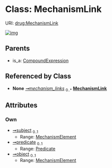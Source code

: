 
# Class: MechanismLink




URI: [drug:MechanismLink](http://w3id.org/ontogpt/drug/MechanismLink)


[![img](https://yuml.me/diagram/nofunky;dir:TB/class/[Predicate],[MechanismElement]<object%200..1-%20[MechanismLink],[Predicate]<predicate%200..1-%20[MechanismLink],[MechanismElement]<subject%200..1-%20[MechanismLink],[DrugMechanism]++-%20mechanism_links%200..*>[MechanismLink],[CompoundExpression]^-[MechanismLink],[MechanismElement],[DrugMechanism],[CompoundExpression])](https://yuml.me/diagram/nofunky;dir:TB/class/[Predicate],[MechanismElement]<object%200..1-%20[MechanismLink],[Predicate]<predicate%200..1-%20[MechanismLink],[MechanismElement]<subject%200..1-%20[MechanismLink],[DrugMechanism]++-%20mechanism_links%200..*>[MechanismLink],[CompoundExpression]^-[MechanismLink],[MechanismElement],[DrugMechanism],[CompoundExpression])

## Parents

 *  is_a: [CompoundExpression](CompoundExpression.md)

## Referenced by Class

 *  **None** *[➞mechanism_links](drugMechanism__mechanism_links.md)*  <sub>0..\*</sub>  **[MechanismLink](MechanismLink.md)**

## Attributes


### Own

 * [➞subject](mechanismLink__subject.md)  <sub>0..1</sub>
     * Range: [MechanismElement](MechanismElement.md)
 * [➞predicate](mechanismLink__predicate.md)  <sub>0..1</sub>
     * Range: [Predicate](Predicate.md)
 * [➞object](mechanismLink__object.md)  <sub>0..1</sub>
     * Range: [MechanismElement](MechanismElement.md)

